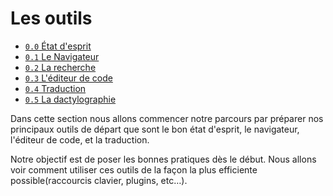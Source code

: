 # Les outils

* [`0.0` État d'esprit](etat-esprit.md)
* [`0.1` Le Navigateur](navigateur.md)
* [`0.2` La recherche](recherche.md)
* [`0.3` L'éditeur de code](editeur-de-code.md)
* [`0.4` Traduction](traduction.md)
* [`0.5` La dactylographie](dactylographie.md)

Dans cette section nous allons commencer notre parcours par préparer nos principaux outils de départ que sont le bon état d'esprit, le navigateur, l'éditeur de code, et la traduction.

Notre objectif est de poser les bonnes pratiques dès le début. Nous allons voir comment utiliser ces outils de la façon la plus efficiente possible(raccourcis clavier, plugins, etc…).
